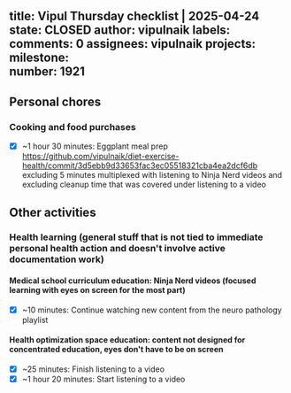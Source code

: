 title:	Vipul Thursday checklist | 2025-04-24
state:	CLOSED
author:	vipulnaik
labels:	
comments:	0
assignees:	vipulnaik
projects:	
milestone:	
number:	1921
--
## Personal chores

### Cooking and food purchases

- [x] ~1 hour 30 minutes: Eggplant meal prep https://github.com/vipulnaik/diet-exercise-health/commit/3d5ebb9d33653fac3ec05518321cba4ea2dcf6db excluding 5 minutes multiplexed with listening to Ninja Nerd videos and excluding cleanup time that was covered under listening to a video

## Other activities

### Health learning (general stuff that is not tied to immediate personal health action and doesn't involve active documentation work)

#### Medical school curriculum education: Ninja Nerd videos (focused learning with eyes on screen for the most part)

- [x] ~10 minutes: Continue watching new content from the neuro pathology playlist

#### Health optimization space education: content not designed for concentrated education, eyes don't have to be on screen

- [x] ~25 minutes: Finish listening to a video
- [x] ~1 hour 20 minutes: Start listening to a video
